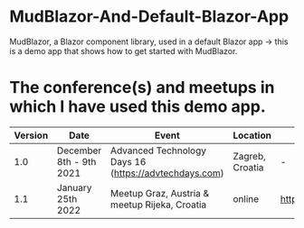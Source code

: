 # MudBlazor-And-Default-Blazor-App
MudBlazor, a Blazor component library, used in a default Blazor app -> this is a demo app that shows how to get started with MudBlazor.

# The conference(s) and meetups in which I have used this demo app.

|Version|Date|Event|Location|Video|
|---|---|---|---|---|
|1.0|December 8th - 9th 2021|Advanced Technology Days 16 (https://advtechdays.com)|Zagreb, Croatia|-|
|1.1|January 25th 2022|Meetup Graz, Austria & meetup Rijeka, Croatia|online|https://youtu.be/ZdSqkCRXSsw |

